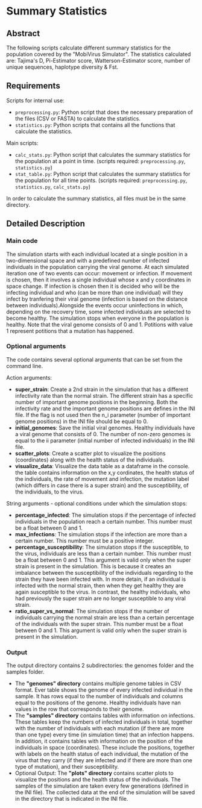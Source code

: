 # Summary Statistics

## Abstract

The following scripts calculate different summary statistics for the population covered by the "MobiVirus Simulator". The statistics calculated are: Tajima's D, Pi-Estimator score, Watterson-Estimator score, number of unique sequences, haplotype diversity & Fst. 

## Requirements

Scripts for internal use:
- `preprocessing.py`:  Python script that does the necessary preparation of the files (CSV or FASTA) to calculate the statistics.
- `statistics.py`: Python scripts that contains all the functions that calculate the statistics.

Main scripts:
- `calc_stats.py`: Python script that calculates the summary statistics for the population at a point in time. (scripts required: `preprocessing.py`, `statistics.py`)
- `stat_table.py`: Python script that calculates the summary statistics for the population for all time points. (scripts required: `preprocessing.py`, `statistics.py`, `calc_stats.py`)

In order to calculate the summary statistics, all files must be in the same directory. 


## Detailed Description

### Main code

The simulation starts with each individual located at a single position in a two-dimensional space and with a predefined number of infected individuals in the population carrying the viral genome. At each simulated iteration one of two events can occur: movement or infection. If movement is chosen, then it involves a single individual whose x and y coordinates in space change. If infection is chosen then it is decided who will be the infecting individual and who (can be more than one individual) will they infect by tranfering their viral genome (infection is based on the distance between individuals).Alongside the events occur uninfections in which, depending on the recovery time, some infected individuals are selected to become healthy. The simulation stops when everyone in the population is healthy.
Note that the viral genome consists of 0 and 1. Potitions with value 1 represent potitions that a mutation has happened.

### Optional arguments

The code contains several optional arguments that can be set from the command line.

Action arguments:

- **super_strain**: Create a 2nd strain in the simulation that has a different infectivity rate than the normal strain. The different strain has a specific number of important genome positions in the beginning. Both the infectivity rate and the important genome positions are defines in the INI file.
  If the flag is not used then the n_i parameter (number of important genome positions) in the INI file should be equal to 0.
- **initial_genomes**: Save the initial viral genomes. Healthy individuals have a viral genome that consists of 0. The number of non-zero genomes is equal to the ii parameter (initial number of infected individuals) in the INI file.
- **scatter_plots**: Create a scatter plot to visualize the positions (coordinates) along with the health status of the individuals.
- **visualize_data**: Visualize the data table as a dataframe in the console. the table contains information on the x,y cordinates, the health status of the individuals, the rate of movement and infection, the mutation label (which differs in case there is a super strain) and the susceptibility, of the individuals, to the virus.

String arguments - optional conditions under which the simulation stops:

- **percentage_infected**: The simulation stops if the percentage of infected individuals in the population reach a certain number. This number must be a float between 0 and 1.
- **max_infections**: The simulation stops if the infection are more than a certain number. This number must be a positive integer.
- **percentage_susceptibility**: The simulation stops if the susceptible, to the virus, individuals are less than a certain number. This number must be a float between 0 and 1. This argument is valid only when the super strain is present in the simulation. This is because it creates an imbalance between the susceptibility of the individuals regarding to the strain they have been infected with. In more detain, if an individual is infected with the normal strain, then when they get healthy they are again susceptible to the virus. In contrast, the healthy individuals, who had previously the super strain are no longer susceptible to any viral strain.
- **ratio_super_vs_normal**: The simulation stops if the number of individuals carrying the normal strain are less than a certain percentage of the individuals with the super strain. This number must be a float between 0 and 1. This argument is valid only when the super strain is present in the simulation.

### Output

The output directory contains 2 subdirectories: the genomes folder and the samples folder.

- The **"genomes" directory** contains multiple genome tables in CSV format. Ever table shows the genome of every infected individual in the sample. It has rows equal to the number of individuals and columns equal to the positions of the genome. Healthy individuals have nan values in the row that corresponds to their genome.
- The **"samples" directory** contains tables with information on infections. These tables keep the numbers of infected individuals in total, together with the number of individuals with each mutation (if there are more than one type) every time (in simulation time) that an infection happens. In addition, it contains tables with information on the position of the individuals in space (coordinates). These include the positions, together with labels on the health status of each individual, the mutation of the virus that they carry (if they are infected and if there are more than one type of mutation), and their susceptibility.
- Optional Output: The **"plots" directory** contains scatter plots to visualize the positions and the health status of the individuals.
  The samples of the simulation are taken every few generations (defined in the INI file).
  The collected data at the end of the simulation will be saved in the directory that is indicated in the INI file.